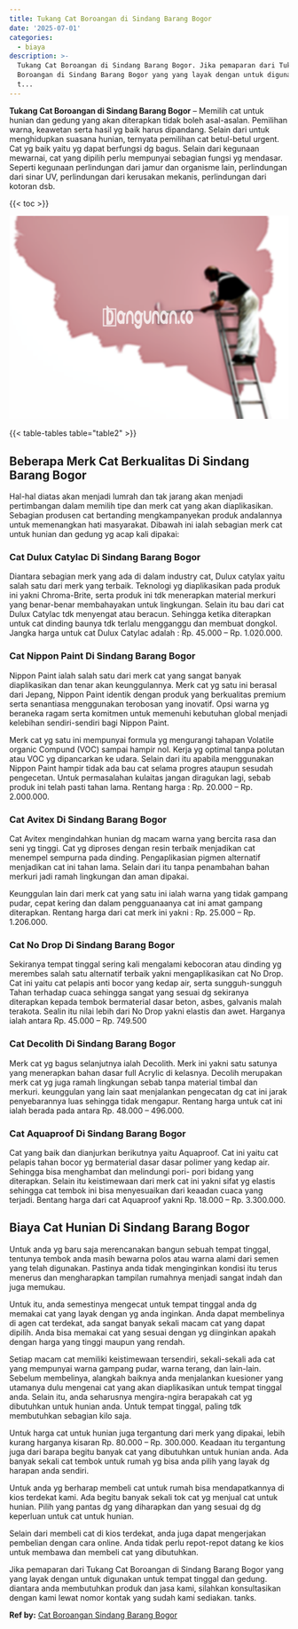 ```yaml
---
title: Tukang Cat Boroangan di Sindang Barang Bogor
date: '2025-07-01'
categories:
  - biaya
description: >-
  Tukang Cat Boroangan di Sindang Barang Bogor. Jika pemaparan dari Tukang Cat
  Boroangan di Sindang Barang Bogor yang yang layak dengan untuk digunakan untuk
  t...
---
```


**Tukang Cat Boroangan di Sindang Barang Bogor** – Memilih cat untuk hunian dan gedung yang akan diterapkan tidak boleh asal-asalan. Pemilihan warna, keawetan serta hasil yg baik harus dipandang. Selain dari untuk menghidupkan suasana hunian, ternyata pemilihan cat betul-betul urgent. Cat yg baik yaitu yg dapat berfungsi dg bagus. Selain dari kegunaan mewarnai, cat yang dipilih perlu mempunyai sebagian fungsi yg mendasar. Seperti kegunaan perlindungan dari jamur dan organisme lain, perlindungan dari sinar UV, perlindungan dari kerusakan mekanis, perlindungan dari kotoran dsb.

{{< toc >}}

![Tukang Cat Boroangan di Sindang Barang Bogor](/images/jasa-cat-murah19.png)

{{< table-tables table="table2" >}}

## Beberapa Merk Cat Berkualitas Di Sindang Barang Bogor

Hal-hal diatas akan menjadi lumrah dan tak jarang akan menjadi pertimbangan dalam memilih tipe dan merk cat yang akan diaplikasikan. Sebagian produsen cat bertanding mengkampanyekan produk andalannya untuk memenangkan hati masyarakat. Dibawah ini ialah sebagian merk cat untuk hunian dan gedung yg acap kali dipakai:

### Cat Dulux Catylac Di Sindang Barang Bogor

Diantara sebagian merk yang ada di dalam industry cat, Dulux catylax yaitu salah satu dari merk yang terbaik. Teknologi yg diaplikasikan pada produk ini yakni Chroma-Brite, serta produk ini tdk menerapkan material merkuri yang benar-benar membahayakan untuk lingkungan. Selain itu bau dari cat Dulux Catylac tdk menyengat atau beracun. Sehingga ketika diterapkan untuk cat dinding baunya tdk terlalu mengganggu dan membuat dongkol. Jangka harga untuk cat Dulux Catylac adalah : Rp. 45.000 – Rp. 1.020.000.

### Cat Nippon Paint Di Sindang Barang Bogor

Nippon Paint ialah salah satu dari merk cat yang sangat banyak diaplikasikan dan tenar akan keunggulannya. Merk cat yg satu ini berasal dari Jepang, Nippon Paint identik dengan produk yang berkualitas premium serta senantiasa menggunakan terobosan yang inovatif. Opsi warna yg beraneka ragam serta komitmen untuk memenuhi kebutuhan global menjadi kelebihan sendiri-sendiri bagi Nippon Paint.

Merk cat yg satu ini mempunyai formula yg mengurangi tahapan Volatile organic Compund (VOC) sampai hampir nol. Kerja yg optimal tanpa polutan atau VOC yg dipancarkan ke udara. Selain dari itu apabila menggunakan Nippon Paint hampir tidak ada bau cat selama progres ataupun sesudah pengecetan. Untuk permasalahan kulaitas jangan diragukan lagi, sebab produk ini telah pasti tahan lama. Rentang harga : Rp. 20.000 – Rp. 2.000.000.

### Cat Avitex Di Sindang Barang Bogor

Cat Avitex mengindahkan hunian dg macam warna yang bercita rasa dan seni yg tinggi. Cat yg diproses dengan resin terbaik menjadikan cat menempel sempurna pada dinding. Pengaplikasian pigmen alternatif menjadikan cat ini tahan lama. Selain dari itu tanpa penambahan bahan merkuri jadi ramah lingkungan dan aman dipakai.

Keunggulan lain dari merk cat yang satu ini ialah warna yang tidak gampang pudar, cepat kering dan dalam pengguanaanya cat ini amat gampang diterapkan. Rentang harga dari cat merk ini yakni : Rp. 25.000 – Rp. 1.206.000.

### Cat No Drop Di Sindang Barang Bogor

Sekiranya tempat tinggal sering kali mengalami kebocoran atau dinding yg merembes salah satu alternatif terbaik yakni mengaplikasikan cat No Drop. Cat ini yaitu cat pelapis anti bocor yang kedap air, serta sungguh-sungguh Tahan terhadap cuaca sehingga sangat yang sesuai dg sekiranya diterapkan kepada tembok bermaterial dasar beton, asbes, galvanis malah terakota. Sealin itu nilai lebih dari No Drop yakni elastis dan awet. Harganya ialah antara Rp. 45.000 – Rp. 749.500

### Cat Decolith Di Sindang Barang Bogor

Merk cat yg bagus selanjutnya ialah Decolith. Merk ini yakni satu satunya yang menerapkan bahan dasar full Acrylic di kelasnya. Decolih merupakan merk cat yg juga ramah lingkungan sebab tanpa material timbal dan merkuri. keunggulan yang lain saat menjalankan pengecatan dg cat ini jarak penyebarannya luas sehingga tidak mengapur. Rentang harga untuk cat ini ialah berada pada antara Rp. 48.000 – 496.000.

### Cat Aquaproof Di Sindang Barang Bogor

Cat yang baik dan dianjurkan berikutnya yaitu Aquaproof. Cat ini yaitu cat pelapis tahan bocor yg bermaterial dasar dasar polimer yang kedap air. Sehingga bisa menghambat dan melindungi pori- pori bidang yang diterapkan. Selain itu keistimewaan dari merk cat ini yakni sifat yg elastis sehingga cat tembok ini bisa menyesuaikan dari keaadan cuaca yang terjadi. Bentang harga dari cat Aquaproof yakni Rp. 18.000 – Rp. 3.300.000.

## Biaya Cat Hunian Di Sindang Barang Bogor

Untuk anda yg baru saja merencanakan bangun sebuah tempat tinggal, tentunya tembok anda masih bewarna polos atau warna alami dari semen yang telah digunakan. Pastinya anda tidak menginginkan kondisi itu terus menerus dan mengharapkan tampilan rumahnya menjadi sangat indah dan juga memukau.

Untuk itu, anda semestinya mengecat untuk tempat tinggal anda dg memakai cat yang layak dengan yg anda inginkan. Anda dapat membelinya di agen cat terdekat, ada sangat banyak sekali macam cat yang dapat dipilih. Anda bisa memakai cat yang sesuai dengan yg diinginkan apakah dengan harga yang tinggi maupun yang rendah.

Setiap macam cat memiliki keistimewaan tersendiri, sekali-sekali ada cat yang mempunyai warna gampang pudar, warna terang, dan lain-lain. Sebelum membelinya, alangkah baiknya anda menjalankan kuesioner yang utamanya dulu mengenai cat yang akan diaplikasikan untuk tempat tinggal anda. Selain itu, anda seharusnya mengira-ngira berapakah cat yg dibutuhkan untuk hunian anda. Untuk tempat tinggal, paling tdk membutuhkan sebagian kilo saja.

Untuk harga cat untuk hunian juga tergantung dari merk yang dipakai, lebih kurang harganya kisaran Rp. 80.000 – Rp. 300.000. Keadaan itu tergantung juga dari barapa begitu banyak cat yang dibutuhkan untuk hunian anda. Ada banyak sekali cat tembok untuk rumah yg bisa anda pilih yang layak dg harapan anda sendiri.

Untuk anda yg berharap membeli cat untuk rumah bisa mendapatkannya di kios terdekat kami. Ada begitu banyak sekali tok cat yg menjual cat untuk hunian. Pilih yang pantas dg yang diharapkan dan yang sesuai dg dg keperluan untuk cat untuk hunian.

Selain dari membeli cat di kios terdekat, anda juga dapat mengerjakan pembelian dengan cara online. Anda tidak perlu repot-repot datang ke kios untuk membawa dan membeli cat yang dibutuhkan.

Jika pemaparan dari Tukang Cat Boroangan di Sindang Barang Bogor yang yang layak dengan untuk digunakan untuk tempat tinggal dan gedung. diantara anda membutuhkan produk dan jasa kami, silahkan konsultasikan dengan kami lewat nomor kontak yang sudah kami sediakan. tanks.

**Ref by:** [Cat Boroangan Sindang Barang Bogor](https://id.wikipedia.org/wiki/Cat)
